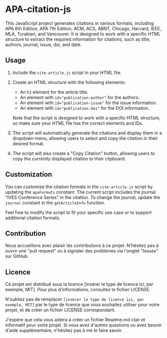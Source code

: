 # APA-citation-js

This JavaScript project generates citations in various formats, including APA 6th Edition, APA 7th Edition, ACM, ACS, ABNT, Chicago, Harvard, IEEE, MLA, Turabian, and Vancouver. It is designed to work with a specific HTML structure to extract the required information for citations, such as title, authors, journal, issue, doi, and date.

## Usage

1. Include the `cite-article.js` script in your HTML file.
2. Create an HTML structure with the following elements:
   - An `h1` element for the article title.
   - An element with `id="publication-author"` for the authors.
   - An element with `id="publication-issue"` for the issue information.
   - An element with `id="publication-doi"` for the DOI information.

   Note that the script is designed to work with a specific HTML structure, so make sure your HTML file has the correct elements and IDs.

3. The script will automatically generate the citations and display them in a dropdown menu, allowing users to select and copy the citation in their desired format.

4. The script will also create a "Copy Citation" button, allowing users to copy the currently displayed citation to their clipboard.

## Customization

You can customize the citation formats in the `cite-article.js` script by updating the `apaFormats` constant. The current script includes the journal "IVES Conference Series" in the citation. To change the journal, update the `journal` constant in the `getArticleInfo` function.

Feel free to modify the script to fit your specific use case or to support additional citation formats.

## Contribution
Nous accueillons avec plaisir les contributions à ce projet. N'hésitez pas à ouvrir une "pull request" ou à signaler des problèmes via l'onglet "Issues" sur GitHub.

## Licence
Ce projet est distribué sous la licence [insérer le type de licence ici, par exemple, MIT]. Pour plus d'informations, consultez le fichier LICENSE.


N'oubliez pas de remplacer `[insérer le type de licence ici, par exemple, MIT]` par le type de licence que vous souhaitez utiliser pour votre projet, et de créer un fichier LICENSE correspondant.

J'espère que cela vous aidera à créer un fichier Readme.md clair et informatif pour votre projet. Si vous avez d'autres questions ou avez besoin d'aide supplémentaire, n'hésitez pas à me le faire savoir.